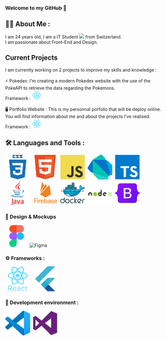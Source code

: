 ### Welcome to my GitHub 👋
  
 ## :woman_technologist: About Me : 
  
  I am 24 years old, I am a IT Student <img src="https://media.giphy.com/media/WUlplcMpOCEmTGBtBW/giphy.gif" width="30"> from Switzerland.
  <br>
  I am passionate about Front-End and Design.
  
  ## Current Projects 
  I am currently working on 2 projects to improve my skills and knowledge :
  <br></br>
  :zap: Pokedex: I'm creating a modern Pokedex website with the use of the PokeAPI to retrieve the data regarding the Pokemons. 
 <br>
   Framework :  <img src="https://github.com/devicons/devicon/blob/master/icons/react/react-original.svg" title="React" alt="React" width="30" height="30"/>&nbsp;
  <br></br>
 :desktop_computer: Portfolio Website : This is my personnal porfolio that will be deploy online. You will find information about me and about the projects I've
 realised. 
   <br>
   Framework :  <img src="https://github.com/devicons/devicon/blob/master/icons/react/react-original.svg" title="React" alt="React" width="30" height="30"/>&nbsp;
 
  
  ## :hammer_and_wrench: Languages and Tools :
<div>
  <img src="https://github.com/devicons/devicon/blob/master/icons/css3/css3-plain-wordmark.svg"  title="CSS3" alt="CSS" width="80" height="80"/>&nbsp;
  <img src="https://github.com/devicons/devicon/blob/master/icons/html5/html5-original.svg" title="HTML5" alt="HTML" width="80" height="80"/>&nbsp;
  <img src="https://github.com/devicons/devicon/blob/master/icons/javascript/javascript-original.svg" title="JavaScript" alt="JavaScript" width="80" height="80"/>&nbsp;
     <img src="https://github.com/devicons/devicon/blob/master/icons/dart/dart-original.svg" title="Dart" alt="Dart" width="80" height="80"/>&nbsp;
   <img src="https://github.com/devicons/devicon/blob/master/icons/typescript/typescript-original.svg" title="Typescript" alt="Typescript" width="80" height="80"/>&nbsp;
  <img src="https://github.com/devicons/devicon/blob/master/icons/java/java-original-wordmark.svg" title="Java" alt="Java" width="80" height="80"/>&nbsp;
   <img src="https://github.com/devicons/devicon/blob/master/icons/firebase/firebase-plain-wordmark.svg" title="Firebase" alt="Firebase" width="80" height="80"/>&nbsp;
  <img src="https://github.com/devicons/devicon/blob/master/icons/docker/docker-original-wordmark.svg" title="Docker" alt="Docker" width="80" height="80"/>&nbsp;  
  <img src="https://github.com/devicons/devicon/blob/master/icons/nodejs/nodejs-original-wordmark.svg" title="NodeJS" alt="NodeJS" width="80" height="80"/>&nbsp;
  <img src="https://github.com/devicons/devicon/blob/master/icons/bootstrap/bootstrap-original.svg" title="Bootstrap" alt="Bootstrap" width="80" height="80"/>&nbsp;
 
  ### :nail_care: Design & Mockups
   <img src="https://github.com/devicons/devicon/blob/master/icons/figma/figma-original.svg" title="Figma" alt="Figma" width="70" height="70"/>&nbsp;
   <img src="https://github.com/yurijserrano/Github-Profile-Readme-Logos/blob/master/tools/adobe-xd.png?raw=true" title="Figma" alt="Figma" width="70" height="70"/>&nbsp;
  
  ### :gear: Frameworks :
  <div>
    <img src="https://github.com/devicons/devicon/blob/master/icons/react/react-original-wordmark.svg" title="React" alt="React" width="80" height="80"/>&nbsp;
  <img src="https://github.com/devicons/devicon/blob/master/icons/flutter/flutter-original.svg" title="Flutter" alt="Flutter" width="80" height="80"/>&nbsp;
  </div>
  
  ### :leaves: Development environment :
  <div>
    <img src="https://github.com/devicons/devicon/blob/master/icons/vscode/vscode-original.svg" title="VisualStudio" alt="VisualStudio" width="80" height="80"/>&nbsp;
    <img src="https://github.com/devicons/devicon/blob/master/icons/visualstudio/visualstudio-plain.svg" title="VisualStudio" alt="VisualStudio" width="80" height="80"/>&nbsp;
  </div>
  
  
  
</div>
<!--
**ETDN/ETDN** is a ✨ _special_ ✨ repository because its `README.md` (this file) appears on your GitHub profile.

Here are some ideas to get you started:

- 🔭 I’m currently working on ...
- 🌱 I’m currently learning ...
- 👯 I’m looking to collaborate on ...
- 🤔 I’m looking for help with ...
- 💬 Ask me about ...
- 📫 How to reach me: ...
- 😄 Pronouns: ...
- ⚡ Fun fact: ...
-->
